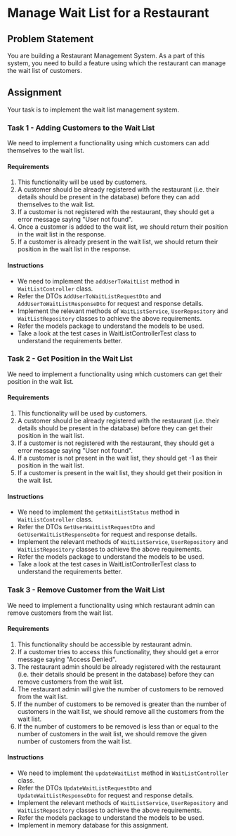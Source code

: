 # Manage Wait List for a Restaurant

## Problem Statement
You are building a Restaurant Management System. As a part of this system, you need to build a feature using which the restaurant can manage the wait list of customers. 

## Assignment

Your task is to implement the wait list management system.

### Task 1 - Adding Customers to the Wait List

We need to implement a functionality using which customers can add themselves to the wait list.

#### Requirements
1. This functionality will be used by customers.
2. A customer should be already registered with the restaurant (i.e. their details should be present in the database) before they can add themselves to the wait list.
3. If a customer is not registered with the restaurant, they should get a error message saying "User not found".
4. Once a customer is added to the wait list, we should return their position in the wait list in the response.
5. If a customer is already present in the wait list, we should return their position in the wait list in the response.

#### Instructions

* We need to implement the `addUserToWaitList` method in `WaitListController` class.
* Refer the DTOs `AddUserToWaitListRequestDto` and `AddUserToWaitListResponseDto` for request and response details.
* Implement the relevant methods of `WaitListService`, `UserRepository` and `WaitListRepository` classes to achieve the above requirements.
* Refer the models package to understand the models to be used.
* Take a look at the test cases in WaitListControllerTest class to understand the requirements better.


### Task 2 - Get Position in the Wait List

We need to implement a functionality using which customers can get their position in the wait list.

#### Requirements
1. This functionality will be used by customers.
2. A customer should be already registered with the restaurant (i.e. their details should be present in the database) before they can get their position in the wait list.
3. If a customer is not registered with the restaurant, they should get a error message saying "User not found".
4. If a customer is not present in the wait list, they should get -1 as their position in the wait list.
5. If a customer is present in the wait list, they should get their position in the wait list.


#### Instructions

* We need to implement the `getWaitListStatus` method in `WaitListController` class.
* Refer the DTOs `GetUserWaitListRequestDto` and `GetUserWaitListResponseDto` for request and response details.
* Implement the relevant methods of `WaitListService`, `UserRepository` and `WaitListRepository` classes to achieve the above requirements.
* Refer the models package to understand the models to be used.
* Take a look at the test cases in WaitListControllerTest class to understand the requirements better.

### Task 3 - Remove Customer from the Wait List

We need to implement a functionality using which restaurant admin can remove customers from the wait list.

#### Requirements
1. This functionality should be accessible by restaurant admin.
2. If a customer tries to access this functionality, they should get a error message saying "Access Denied".
3. The restaurant admin should be already registered with the restaurant (i.e. their details should be present in the database) before they can remove customers from the wait list.
4. The restaurant admin will give the number of customers to be removed from the wait list.
5. If the number of customers to be removed is greater than the number of customers in the wait list, we should remove all the customers from the wait list.
6. If the number of customers to be removed is less than or equal to the number of customers in the wait list, we should remove the given number of customers from the wait list.

#### Instructions

* We need to implement the `updateWaitList` method in `WaitListController` class.
* Refer the DTOs `UpdateWaitListRequestDto` and `UpdateWaitListResponseDto` for request and response details.
* Implement the relevant methods of `WaitListService`, `UserRepository` and `WaitListRepository` classes to achieve the above requirements.
* Refer the models package to understand the models to be used.
* Implement in memory database for this assignment.